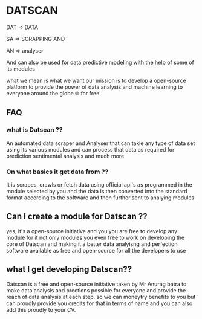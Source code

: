 # DATSCAN


 DAT => DATA
 
 SA  => SCRAPPING AND
 
 AN  => analyser 

And can also be used for data predictive modeling with the help of some of its modules 

what we mean is what we want our mission is to develop a open-source platform to provide the power of data analysis and machine learning to everyone around the globe 🌐 for free.


## FAQ

### what is Datscan ??
An automated data scraper and  Analyser that can takle any type of data set  using its various modules and can process that data as required for prediction sentimental analysis and much more 

### On what basics it get data from ?? 
It is scrapes, crawls or fetch data using official api's as programmed in the module selected by you and the data is then converted into the standard format according to the software and then further sent to analying modules 

## Can I create a module for Datscan ??
yes, it's a open-source initiative and you you are free to develop any module for it not only modules you even free to work on developing the core of Datscan and making it a better data analyisng and perfection software available as free and open-source for all the developers to use 

## what I get developing Datscan?? 
Datscan is a free and open-source initiative taken by Mr Anurag batra to make data analysis and prections possible for everyone and provide the reach of data analysis at each step. so we can moneytry benefits to you but can proudly provide you credits for that in terms of name and you can also add this proudly to your CV.

